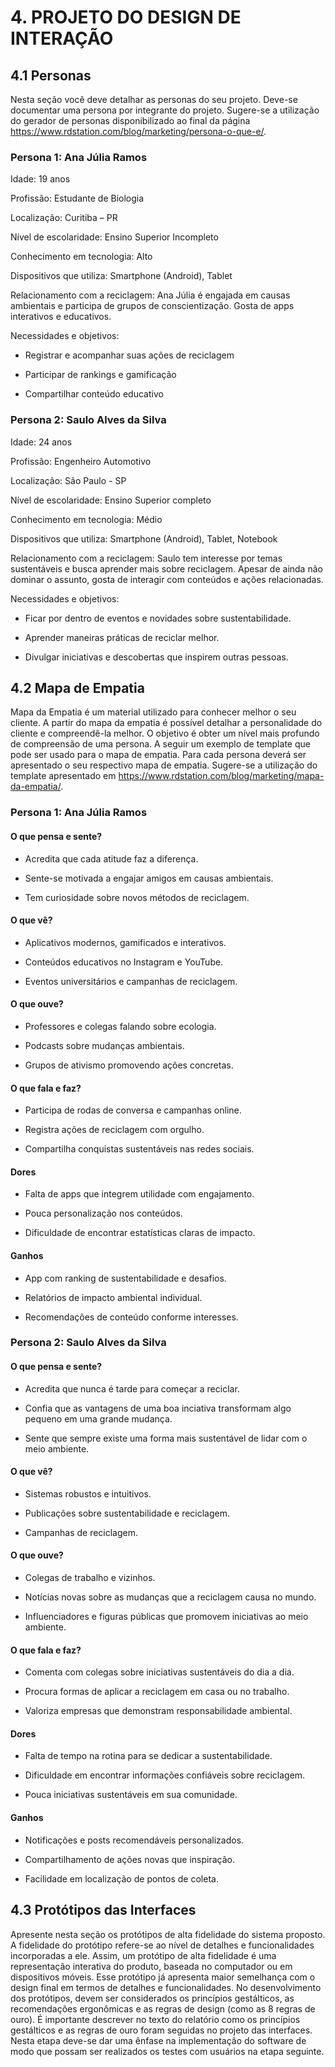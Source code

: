 # 4. PROJETO DO DESIGN DE INTERAÇÃO

## 4.1 Personas
Nesta seção você deve detalhar as personas do seu projeto. Deve-se documentar uma persona por integrante do projeto. Sugere-se a utilização do gerador de personas disponibilizado ao final da página https://www.rdstation.com/blog/marketing/persona-o-que-e/.

### Persona 1: Ana Júlia Ramos  
Idade: 19 anos

Profissão: Estudante de Biologia

Localização: Curitiba – PR

Nível de escolaridade: Ensino Superior Incompleto

Conhecimento em tecnologia: Alto

Dispositivos que utiliza: Smartphone (Android), Tablet

Relacionamento com a reciclagem: Ana Júlia é engajada em causas ambientais e participa de grupos de conscientização. Gosta de apps interativos e educativos.

Necessidades e objetivos:

- Registrar e acompanhar suas ações de reciclagem

- Participar de rankings e gamificação

- Compartilhar conteúdo educativo

### Persona 2: Saulo Alves da Silva
Idade: 24 anos

Profissão: Engenheiro Automotivo

Localização: São Paulo - SP

Nível de escolaridade: Ensino Superior completo

Conhecimento em tecnologia: Médio

Dispositivos que utiliza: Smartphone (Android), Tablet, Notebook

Relacionamento com a reciclagem: Saulo tem interesse por temas sustentáveis e busca aprender mais sobre reciclagem. Apesar de ainda não dominar o assunto, gosta de interagir com conteúdos e ações relacionadas.

Necessidades e objetivos:

- Ficar por dentro de eventos e novidades sobre sustentabilidade.

- Aprender maneiras práticas de reciclar melhor.
  
- Divulgar iniciativas e descobertas que inspirem outras pessoas.

## 4.2 Mapa de Empatia
Mapa da Empatia é um material utilizado para conhecer melhor o seu cliente. A partir do mapa da empatia é possível detalhar a personalidade do cliente e compreendê-la melhor. O objetivo é obter um nível mais profundo de compreensão de uma persona. A seguir um exemplo de template que pode ser usado para o mapa de empatia. Para cada persona deverá ser apresentado o seu respectivo mapa de empatia. Sugere-se a utilização do template apresentado em https://www.rdstation.com/blog/marketing/mapa-da-empatia/.

### Persona 1: Ana Júlia Ramos

#### O que pensa e sente?

- Acredita que cada atitude faz a diferença.

- Sente-se motivada a engajar amigos em causas ambientais.

- Tem curiosidade sobre novos métodos de reciclagem.

#### O que vê?

- Aplicativos modernos, gamificados e interativos.

- Conteúdos educativos no Instagram e YouTube.

- Eventos universitários e campanhas de reciclagem.

#### O que ouve?

- Professores e colegas falando sobre ecologia.

- Podcasts sobre mudanças ambientais.

- Grupos de ativismo promovendo ações concretas.

#### O que fala e faz?

- Participa de rodas de conversa e campanhas online.

- Registra ações de reciclagem com orgulho.

- Compartilha conquistas sustentáveis nas redes sociais.

#### Dores

- Falta de apps que integrem utilidade com engajamento.

- Pouca personalização nos conteúdos.

- Dificuldade de encontrar estatísticas claras de impacto.

#### Ganhos

- App com ranking de sustentabilidade e desafios.

- Relatórios de impacto ambiental individual.

- Recomendações de conteúdo conforme interesses.


### Persona 2: Saulo Alves da Silva

#### O que pensa e sente?

- Acredita que nunca é tarde para começar a reciclar.

- Confia que as vantagens de uma boa inciativa transformam algo pequeno em uma grande mudança.

- Sente que sempre existe uma forma mais sustentável de lidar com o meio ambiente.


#### O que vê?

- Sistemas robustos e intuitivos.

- Publicações sobre sustentabilidade e reciclagem.

- Campanhas de reciclagem.

#### O que ouve?

- Colegas de trabalho e vizinhos.

- Notícias novas sobre as mudanças que a reciclagem causa no mundo.

- Influenciadores e figuras públicas que promovem iniciativas ao meio ambiente.

#### O que fala e faz?

- Comenta com colegas sobre iniciativas sustentáveis do dia a dia.

- Procura formas de aplicar a reciclagem em casa ou no trabalho.

- Valoriza empresas que demonstram responsabilidade ambiental.

#### Dores

- Falta de tempo na rotina para se dedicar a sustentabilidade.

- Dificuldade em encontrar informações confiáveis sobre reciclagem.

- Pouca iniciativas sustentáveis em sua comunidade.

#### Ganhos

- Notificações e posts recomendáveis personalizados.

- Compartilhamento de ações novas que inspiração.

- Facilidade em localização de pontos de coleta.

## 4.3 Protótipos das Interfaces
Apresente nesta seção os protótipos de alta fidelidade do sistema proposto. A fidelidade do protótipo refere-se ao nível de detalhes e funcionalidades incorporadas a ele. Assim, um protótipo de alta fidelidade é uma representação interativa do produto, baseada no computador ou em dispositivos móveis. Esse protótipo já apresenta maior semelhança com o design final em termos de detalhes e funcionalidades. No desenvolvimento dos protótipos, devem ser considerados os princípios gestálticos, as recomendações ergonômicas e as regras de design (como as 8 regras de ouro). É importante descrever no texto do relatório como os princípios gestálticos e as regras de ouro foram seguidas no projeto das interfaces. Nesta etapa deve-se dar uma ênfase na implementação do software de modo que possam ser realizados os testes com usuários na etapa seguinte.

